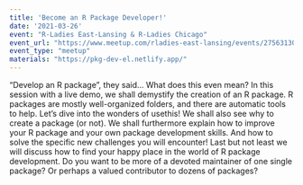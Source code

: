 ```yaml
---
title: 'Become an R Package Developer!'
date: '2021-03-26'
event: "R-Ladies East-Lansing & R-Ladies Chicago"
event_url: "https://www.meetup.com/rladies-east-lansing/events/275631302/"
event_type: "meetup"
materials: "https://pkg-dev-el.netlify.app/"
---
```


“Develop an R package”, they said… What does this even mean? In this session with a live demo, we shall demystify the creation of an R package. R packages are mostly well-organized folders, and there are automatic tools to help. Let’s dive into the wonders of usethis! We shall also see why to create a package (or not). We shall furthermore explain how to improve your R package and your own package development skills. And how to solve the specific new challenges you will encounter! Last but not least we will discuss how to find your happy place in the world of R package development. Do you want to be more of a devoted maintainer of one single package? Or perhaps a valued contributor to dozens of packages?